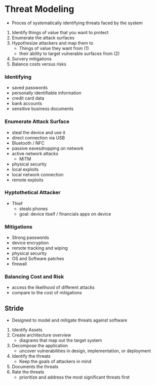 # Threat Modeling
- Proces of systematically identifying threats faced by the system

1. Identify things of value that you want to protect
2. Enumerate the attack surfaces
3. Hypothesize attackers and map them to
	- Things of value they want from (1)
	- their ability to target vulnerable surfaces from (2)
4. Survery mitigations 
5. Balance costs versus risks

### Identifying 
- saved passwords
- personally identifiable information
- credit card data
- bank accounts
- sensitive business documents

### Enumerate Attack Surface
- steal the device and use it
- direct connection via USB
- Bluetooth / NFC
- passive eavesdropping on network
- active network attacks 
	- MiTM
- physical security 
- local exploits
- local network connection 
- remote exploits

### Hyptothetical Attacker
- Thief
	- steals phones 
	- goal: device itself / financials apps on device

### Mitigations 
- Strong passwords
- device encryption
- remote tracking and wiping
- physical security 
- OS and Software patches
- firewall

### Balancing Cost and Risk
- access the likelihood of different attacks
- compare to the cost of mitigations

## Stride
- Designed to model and mitigate threats against software

1. Identify Assets
2. Create architecture overview
	- diagrams that map out the target system
3. Decompose the application
	- uncover vulnerabilities in design, implementation, or deployment
4. Identify the threats
	- Keep the goals of attackers in mind
5. Documents the threats
6. Rate the threats
	- prioritize and address the most significant threats first